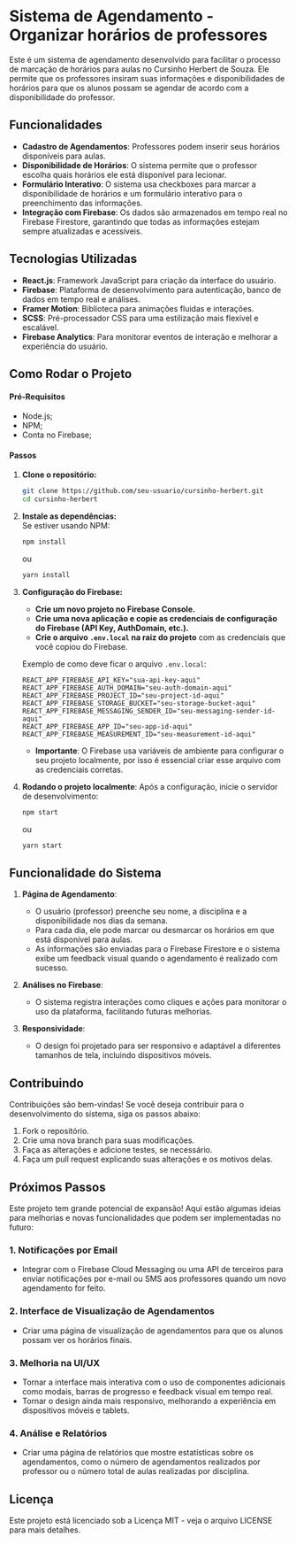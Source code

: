 # Sistema de Agendamento - Organizar horários de professores

Este é um sistema de agendamento desenvolvido para facilitar o processo de marcação de horários para aulas no Cursinho Herbert de Souza. Ele permite que os professores insiram suas informações e disponibilidades de horários para que os alunos possam se agendar de acordo com a disponibilidade do professor.

## Funcionalidades

- **Cadastro de Agendamentos**: Professores podem inserir seus horários disponíveis para aulas.
- **Disponibilidade de Horários**: O sistema permite que o professor escolha quais horários ele está disponível para lecionar.
- **Formulário Interativo**: O sistema usa checkboxes para marcar a disponibilidade de horários e um formulário interativo para o preenchimento das informações.
- **Integração com Firebase**: Os dados são armazenados em tempo real no Firebase Firestore, garantindo que todas as informações estejam sempre atualizadas e acessíveis.

## Tecnologias Utilizadas

- **React.js**: Framework JavaScript para criação da interface do usuário.
- **Firebase**: Plataforma de desenvolvimento para autenticação, banco de dados em tempo real e análises.
- **Framer Motion**: Biblioteca para animações fluidas e interações.
- **SCSS**: Pré-processador CSS para uma estilização mais flexível e escalável.
- **Firebase Analytics**: Para monitorar eventos de interação e melhorar a experiência do usuário.

## Como Rodar o Projeto

#### Pré-Requisitos

- Node.js;
- NPM;
- Conta no Firebase;

#### Passos

1. **Clone o repositório:**
    ```bash
    git clone https://github.com/seu-usuario/cursinho-herbert.git
    cd cursinho-herbert
    ```

2. **Instale as dependências:**  
   Se estiver usando NPM:
    ```bash
    npm install
    ```
    ou
    ```bash
    yarn install
    ```

3. **Configuração do Firebase:**

    - **Crie um novo projeto no Firebase Console.**
    - **Crie uma nova aplicação e copie as credenciais de configuração do Firebase (API Key, AuthDomain, etc.).**
    - **Crie o arquivo `.env.local` na raiz do projeto** com as credenciais que você copiou do Firebase.

    Exemplo de como deve ficar o arquivo `.env.local`:

    ```
    REACT_APP_FIREBASE_API_KEY="sua-api-key-aqui"
    REACT_APP_FIREBASE_AUTH_DOMAIN="seu-auth-domain-aqui"
    REACT_APP_FIREBASE_PROJECT_ID="seu-project-id-aqui"
    REACT_APP_FIREBASE_STORAGE_BUCKET="seu-storage-bucket-aqui"
    REACT_APP_FIREBASE_MESSAGING_SENDER_ID="seu-messaging-sender-id-aqui"
    REACT_APP_FIREBASE_APP_ID="seu-app-id-aqui"
    REACT_APP_FIREBASE_MEASUREMENT_ID="seu-measurement-id-aqui"
    ```

    - **Importante**: O Firebase usa variáveis de ambiente para configurar o seu projeto localmente, por isso é essencial criar esse arquivo com as credenciais corretas.

4. **Rodando o projeto localmente**: Após a configuração, inicie o servidor de desenvolvimento:
    ```bash
    npm start
    ```
    ou
    ```bash
    yarn start
    ```

## Funcionalidade do Sistema

1. **Página de Agendamento**:

    - O usuário (professor) preenche seu nome, a disciplina e a disponibilidade nos dias da semana.
    - Para cada dia, ele pode marcar ou desmarcar os horários em que está disponível para aulas.
    - As informações são enviadas para o Firebase Firestore e o sistema exibe um feedback visual quando o agendamento é realizado com sucesso.

2. **Análises no Firebase**:

    - O sistema registra interações como cliques e ações para monitorar o uso da plataforma, facilitando futuras melhorias.

3. **Responsividade**:
    - O design foi projetado para ser responsivo e adaptável a diferentes tamanhos de tela, incluindo dispositivos móveis.

## Contribuindo

Contribuições são bem-vindas! Se você deseja contribuir para o desenvolvimento do sistema, siga os passos abaixo:

1. Fork o repositório.
2. Crie uma nova branch para suas modificações.
3. Faça as alterações e adicione testes, se necessário.
4. Faça um pull request explicando suas alterações e os motivos delas.

## Próximos Passos

Este projeto tem grande potencial de expansão! Aqui estão algumas ideias para melhorias e novas funcionalidades que podem ser implementadas no futuro:

### 1. **Notificações por Email**
   - Integrar com o Firebase Cloud Messaging ou uma API de terceiros para enviar notificações por e-mail ou SMS aos professores quando um novo agendamento for feito.

### 2. **Interface de Visualização de Agendamentos**
   - Criar uma página de visualização de agendamentos para que os alunos possam ver os horários finais.

### 3. **Melhoria na UI/UX**
   - Tornar a interface mais interativa com o uso de componentes adicionais como modais, barras de progresso e feedback visual em tempo real.
   - Tornar o design ainda mais responsivo, melhorando a experiência em dispositivos móveis e tablets.

### 4. **Análise e Relatórios**
   - Criar uma página de relatórios que mostre estatísticas sobre os agendamentos, como o número de agendamentos realizados por professor ou o número total de aulas realizadas por disciplina.

## Licença

Este projeto está licenciado sob a Licença MIT - veja o arquivo LICENSE para mais detalhes.
